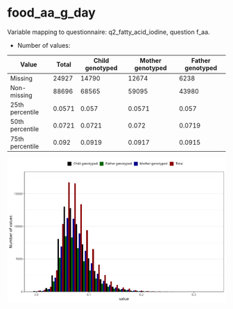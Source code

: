 # food_aa_g_day
Variable mapping to questionnaire: q2_fatty_acid_iodine, question f_aa.
- Number of values:

| Value | Total | Child genotyped | Mother genotyped | Father genotyped |
| ----- | ----- | --------------- | ---------------- | ---------------- |
| Missing | 24927 | 14790 | 12674 | 6238 |
| Non-missing | 88696 | 68565 | 59095 | 43980 |
| 25th percentile | 0.0571 | 0.057 | 0.0571 | 0.057 |
| 50th percentile | 0.0721 | 0.0721 | 0.072 | 0.0719 |
| 75th percentile | 0.092 | 0.0919 | 0.0917 | 0.0915 |



![](food_aa_g_day_n.png)



